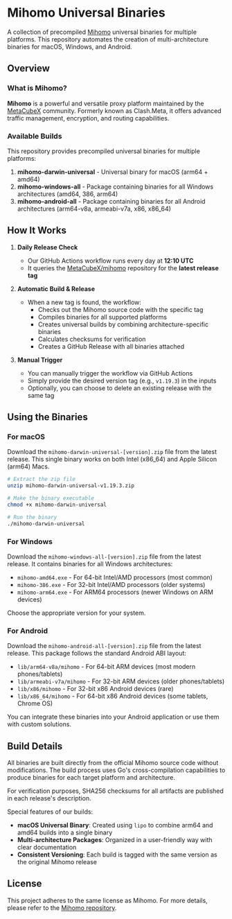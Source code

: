 # Mihomo Universal Binaries

A collection of precompiled [Mihomo](https://github.com/MetaCubeX/mihomo) universal binaries for multiple platforms. This repository automates the creation of multi-architecture binaries for macOS, Windows, and Android.

## Overview

### What is Mihomo?
**Mihomo** is a powerful and versatile proxy platform maintained by the [MetaCubeX](https://github.com/MetaCubeX) community. Formerly known as Clash.Meta, it offers advanced traffic management, encryption, and routing capabilities.

### Available Builds
This repository provides precompiled universal binaries for multiple platforms:

1. **mihomo-darwin-universal** - Universal binary for macOS (arm64 + amd64)
2. **mihomo-windows-all** - Package containing binaries for all Windows architectures (amd64, 386, arm64)
3. **mihomo-android-all** - Package containing binaries for all Android architectures (arm64-v8a, armeabi-v7a, x86, x86_64)

## How It Works

1. **Daily Release Check**  
   - Our GitHub Actions workflow runs every day at **12:10 UTC**
   - It queries the [MetaCubeX/mihomo](https://github.com/MetaCubeX/mihomo) repository for the **latest release tag**

2. **Automatic Build & Release**  
   - When a new tag is found, the workflow:
     - Checks out the Mihomo source code with the specific tag
     - Compiles binaries for all supported platforms
     - Creates universal builds by combining architecture-specific binaries
     - Calculates checksums for verification
     - Creates a GitHub Release with all binaries attached

3. **Manual Trigger**  
   - You can manually trigger the workflow via GitHub Actions
   - Simply provide the desired version tag (e.g., `v1.19.3`) in the inputs
   - Optionally, you can choose to delete an existing release with the same tag

## Using the Binaries

### For macOS
Download the `mihomo-darwin-universal-[version].zip` file from the latest release. This single binary works on both Intel (x86_64) and Apple Silicon (arm64) Macs.

```bash
# Extract the zip file
unzip mihomo-darwin-universal-v1.19.3.zip

# Make the binary executable
chmod +x mihomo-darwin-universal

# Run the binary
./mihomo-darwin-universal
```

### For Windows
Download the `mihomo-windows-all-[version].zip` file from the latest release. It contains binaries for all Windows architectures:

- `mihomo-amd64.exe` - For 64-bit Intel/AMD processors (most common)
- `mihomo-386.exe` - For 32-bit Intel/AMD processors (older systems)
- `mihomo-arm64.exe` - For ARM64 processors (newer Windows on ARM devices)

Choose the appropriate version for your system.

### For Android
Download the `mihomo-android-all-[version].zip` file from the latest release. This package follows the standard Android ABI layout:

- `lib/arm64-v8a/mihomo` - For 64-bit ARM devices (most modern phones/tablets)
- `lib/armeabi-v7a/mihomo` - For 32-bit ARM devices (older phones/tablets)
- `lib/x86/mihomo` - For 32-bit x86 Android devices (rare)
- `lib/x86_64/mihomo` - For 64-bit x86 Android devices (some tablets, Chrome OS)

You can integrate these binaries into your Android application or use them with custom solutions.

## Build Details

All binaries are built directly from the official Mihomo source code without modifications. The build process uses Go's cross-compilation capabilities to produce binaries for each target platform and architecture.

For verification purposes, SHA256 checksums for all artifacts are published in each release's description.

Special features of our builds:

- **macOS Universal Binary**: Created using `lipo` to combine arm64 and amd64 builds into a single binary
- **Multi-architecture Packages**: Organized in a user-friendly way with clear documentation
- **Consistent Versioning**: Each build is tagged with the same version as the original Mihomo release

## License

This project adheres to the same license as Mihomo. For more details, please refer to the [Mihomo repository](https://github.com/MetaCubeX/mihomo).
